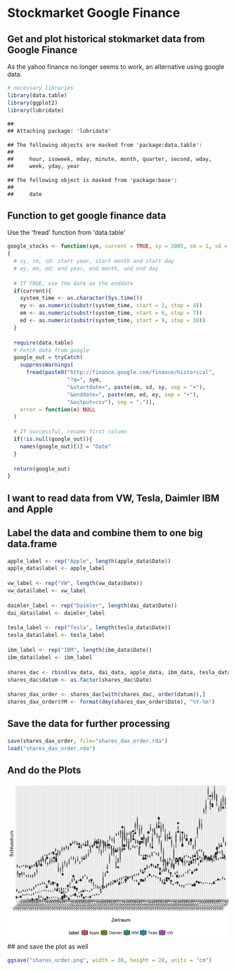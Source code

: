 Stockmarket Google Finance
================

Get and plot historical stokmarket data from Google Finance
-----------------------------------------------------------

As the yahoo finance no longer seems to work, an alternative using google data.

``` r
# necessary libraries
library(data.table)
library(ggplot2)
library(lubridate)
```

    ## 
    ## Attaching package: 'lubridate'

    ## The following objects are masked from 'package:data.table':
    ## 
    ##     hour, isoweek, mday, minute, month, quarter, second, wday,
    ##     week, yday, year

    ## The following object is masked from 'package:base':
    ## 
    ##     date

Function to get google finance data
-----------------------------------

Use the 'fread' function from 'data.table'

``` r
google_stocks <- function(sym, current = TRUE, sy = 2005, sm = 1, sd = 1, ey, em, ed)
{
  # sy, sm, sd: start year, start month and start day
  # ey, em, ed: end year, end month, and end day
  
  # If TRUE, use the date as the enddate
  if(current){
    system_time <- as.character(Sys.time())
    ey <- as.numeric(substr(system_time, start = 1, stop = 4))
    em <- as.numeric(substr(system_time, start = 6, stop = 7))
    ed <- as.numeric(substr(system_time, start = 9, stop = 10))
  }
  
  require(data.table)
  # Fetch data from google
  google_out = tryCatch(
    suppressWarnings(
      fread(paste0("http://finance.google.com/finance/historical",
                   "?q=", sym,
                   "&startdate=", paste(sm, sd, sy, sep = "+"),
                   "&enddate=", paste(em, ed, ey, sep = "+"),
                   "&output=csv"), sep = ",")),
    error = function(e) NULL
  )
  
  # If successful, rename first column
  if(!is.null(google_out)){
    names(google_out)[1] = "Date"
  }
  
  return(google_out)
}
```

I want to read data from VW, Tesla, Daimler IBM and Apple
---------------------------------------------------------

Label the data and combine them to one big data.frame
-----------------------------------------------------

``` r
apple_label <- rep("Apple", length(apple_data$Date))
apple_data$label <- apple_label

vw_label <- rep("VW", length(vw_data$Date))
vw_data$label <- vw_label

daimler_label <- rep("Daimler", length(dai_data$Date))
dai_data$label <- daimler_label

tesla_label <- rep("Tesla", length(tesla_data$Date))
tesla_data$label <- tesla_label

ibm_label <- rep("IBM", length(ibm_data$Date))
ibm_data$label <- ibm_label

shares_dac <- rbind(vw_data, dai_data, apple_data, ibm_data, tesla_data)
shares_dac$datum <- as.factor(shares_dac$Date)

shares_dax_order <- shares_dac[with(shares_dac, order(datum)),]
shares_dax_order$YM <- format(dmy(shares_dax_order$Date), "%Y-%m")
```

Save the data for further processing
------------------------------------

``` r
save(shares_dax_order, file="shares_dax_order.rda")
load("shares_dax_order.rda")
```

And do the Plots
----------------

![](finance_google_files/figure-markdown_github-ascii_identifiers/pressure-1.png) \#\# and save the plot as well

``` r
ggsave("shares_order.png", width = 30, height = 20, units = "cm")
```

